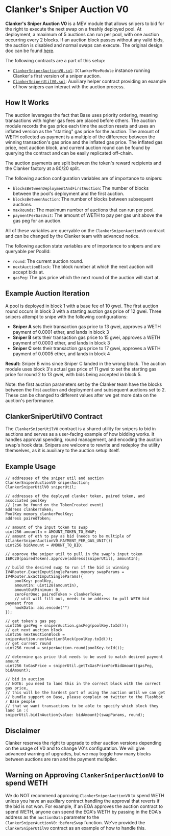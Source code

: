 # Clanker's Sniper Auction V0

**Clanker's Sniper Auction V0** is a MEV module that allows snipers to bid for the right to execute the next swap on a freshly deployed pool. At deployment, a maximum of 5 auctions can run per pool, with one auction occurring every 2 blocks. If an auction block passes without any valid bids, the auction is disabled and normal swaps can execute. The original design doc can be found [here](https://hackmd.io/@lobstermindset/rkwlyMpkgl). 

The following contracts are a part of this setup:
- [`ClankerSniperAuctionV0.sol`](../src/mev-modules/ClankerSniperAuctionV0.sol): `IClankerMevModule` instance running Clanker's first version of a sniper auction.
- [`ClankerSniperUtilV0.sol`](../src/mev-modules/sniper-utils/ClankerSniperUtilV0.sol): Auxiliary helper contract providing an example of how snipers can interact with the auction process.

## How It Works

The auction leverages the fact that Base uses priority ordering, meaning transactions with higher gas fees are placed before others. The auction module records the gas price each time the auction resets and uses an inflated version as the "starting" gas price for the auction. The amount of WETH collected as payment is a multiple of the difference between the winning transaction's gas price and the inflated gas price. The inflated gas price, next auction block, and current auction round can be found by querying the contract and can be easily replicated off-chain.

The auction payments are split between the token's reward recipients and the Clanker factory at a 80/20 split.

The following auction configuration variables are of importance to snipers:
- `blocksBetweenDeploymentAndFirstAuction`: The number of blocks between the pool's deployment and the first auction.
- `blocksBetweenAuction`: The number of blocks between subsequent auctions.
- `maxRounds`: The maximum number of auctions that can run per pool.
- `paymentPerGasUnit`: The amount of WETH to pay per gas unit above the gas peg for an auction.

All of these variables are queryable on the `ClankerSniperAuctionV0` contract and can be changed by the Clanker team with advanced notice. 

The following auction state variables are of importance to snipers and are queryable per PoolId:
- `round`: The current auction round.
- `nextAuctionBlock`: The block number at which the next auction will accept bids at.
- `gasPeg`: The gas price which the next round of the auction will start at.

## Example Auction Iteration

A pool is deployed in block 1 with a base fee of 10 gwei. The first auction round occurs in block 3 with a starting auction gas price of 12 gwei. Three snipers attempt to snipe with the following configurations:

- **Sniper A** sets their transaction gas price to 13 gwei, approves a WETH payment of 0.0001 ether, and lands in block 3
- **Sniper B** sets their transaction gas price to 15 gwei, approves a WETH payment of 0.0003 ether, and lands in block 3  
- **Sniper C** sets their transaction gas price to 17 gwei, approves a WETH payment of 0.0005 ether, and lands in block 4

**Result:** Sniper B wins since Sniper C landed in the wrong block. The auction module uses block 3's actual gas price of 11 gwei to set the starting gas price for round 2 to 13 gwei, with bids being accepted in block 5.

Note: the first auction parameters set by the Clanker team have the blocks between the first auction and deployment and subsequent auctions set to 2. These can be changed to different values after we get more data on the auction's performance.

## ClankerSniperUtilV0 Contract

The `ClankerSniperUtilV0` contract is a shared utility for snipers to bid in auctions and serves as a user-facing example of how bidding works. It handles approval spending, round management, and encoding the auction swap's hook data. Snipers are welcome to rewrite and redeploy the utility themselves, as it is auxiliary to the auction setup itself.


## Example Usage
```solidity
// addresses of the sniper util and auction
ClankerSniperAuctionV0 sniperAuction;
ClankerSniperUtilV0 sniperUtil;

// addresses of the deployed clanker token, paired token, and associated poolKey
// (can be found on the TokenCreated event)
address clankerToken;
PoolKey memory clankerPoolKey;
address pairedToken;

// amount of the input token to swap
uint256 amountIn = AMOUNT_TOKEN_TO_SWAP;
// amount of eth to pay as bid (needs to be multiple of IClankerSniperAuctionV0.PAYMENT_PER_GAS_UNIT())
uint256 bidAmount = AMOUNT_TO_BID; 

// approve the sniper util to pull in the swap's input token
IERC20(pairedToken).approve(address(sniperUtil), amountIn);

// build the desired swap to run if the bid is winning
IV4Router.ExactInputSingleParams memory swapParams = IV4Router.ExactInputSingleParams({
    poolKey: poolKey,
    amountIn: uint128(amountIn),
    amountOutMinimum: 0,
    zeroForOne: pairedToken > clankerToken,
    // util will fill out, needs to be address to pull WETH bid payment from
    hookData: abi.encode("") 
});

// get token's gas peg
uint256 gasPeg = sniperAuction.gasPeg(poolKey.toId());
// get next auction block
uint256 nextAuctionBlock = sniperAuction.nextAuctionBlock(poolKey.toId());
// get current round
uint256 round = sniperAuction.round(poolKey.toId());

// determine gas price that needs to be used to match desired payment amount
uint256 txGasPrice = sniperUtil.getTxGasPriceForBidAmount(gasPeg, bidAmount);

// bid in auction
// NOTE: you need to land this in the correct block with the correct gas price,
// this will be the hardest part of using the auction until we can get
// bundle support on Base, please complain on twitter to the Flashbot / Base people
// that we want transactions to be able to specify which block they land in :(
sniperUtil.bidInAuction{value: bidAmount}(swapParams, round);
```

## Disclaimer

Clanker reserves the right to upgrade to other auction versions depending on the usage of V0 and to change V0's configuration. We will give advanced warning of upgrades, but we may toggle how many blocks between auctions are ran and the payment multiplier.

## Warning on Approving `ClankerSniperAuctionV0` to spend WETH

We do NOT recommend approving `ClankerSniperAuctionV0` to spend WETH unless you have an auxiliary contract handling the approval that reverts if the bid is not won. For example, if an EOA approves the auction contract to spend WETH, anyone can spend the EOA's WETH by passing in the EOA's address as the `auctionData` parameter to the `ClankerSniperAuctionV0::beforeSwap` function. We've provided the `ClankerSniperUtilV0` contract as an example of how to handle this.